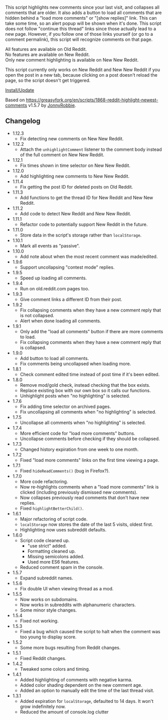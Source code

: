 This script highlights new comments since your last visit, and collapses all comments that are older.
It also adds a button to load all comments that are hidden behind a "load more comments" or "[show replies]"
link. This can take some time, so an alert popup will be shown when it's done. This script does not
follow "continue this thread" links since those actually lead to a new page. However, if you follow
one of those links yourself (or go to a comment permalink), this script will recognize comments on
that page.

All features are available on Old Reddit.  
No features are available on New Reddit.  
Only new comment highlighting is available on New New Reddit.

This script currently only works on New Reddit and New New Reddit if you open the post in a new tab,
because clicking on a post doesn't reload the page, so the script doesn't get triggered.

[Install/Update](https://raw.githubusercontent.com/Yay295/Reddit-Highlight-Newest-Comments/refs/heads/main/Reddit%20Highlight%20Newest%20Comments.user.js)

Based on https://greasyfork.org/en/scripts/1868-reddit-highlight-newest-comments v1.5.7 by [JonnyRobbie](https://github.com/jonnyrobbie).

## Changelog
- 1.12.3
  - Fix detecting new comments on New New Reddit.
- 1.12.2
  - Attach the `unhighlightComment` listener to the comment body instead of the full comment on New New Reddit.
- 1.12.1
  - Fix times shown in time selector on New New Reddit.
- 1.12.0
  - Add highlighting new comments to New New Reddit.
- 1.11.4
  - Fix getting the post ID for deleted posts on Old Reddit.
- 1.11.3
  - Add functions to get the thread ID for New Reddit and New New Reddit.
- 1.11.2
  - Add code to detect New Reddit and New New Reddit.
- 1.11.1
  - Refactor code to potentially support New Reddit in the future.
- 1.11.0
  - Store data in the script's storage rather than `localStorage`.
- 1.10.1
  - Mark all events as "passive".
- 1.10.0
  - Add note about when the most recent comment was made/edited.
- 1.9.6
  - Support uncollapsing "contest mode" replies.
- 1.9.5
  - Speed up loading all comments.
- 1.9.4
  - Run on old.reddit.com pages too.
- 1.9.3
  - Give comment links a different ID from their post.
- 1.9.2
  - Fix collapsing comments when they have a new comment reply that is not collapsed.
  - Alert when done loading all comments.
- 1.9.1
  - Only add the "load all comments" button if there are more comments to load.
  - Fix collapsing comments when they have a new comment reply that is collapsed.
- 1.9.0
  - Add button to load all comments.
  - Fix comments being uncollapsed when loading more.
- 1.8.1
  - Check comment edited time instead of post time if it's been edited.
- 1.8.0
  - Remove mod/gold check, instead checking that the box exists.
  - Replace existing box with our own box so it calls our functions.
  - Unhighlight posts when "no highlighting" is selected.
- 1.7.6
  - Fix adding time selector on archived pages.
  - Fix uncollapsing all comments when "no highlighting" is selected.
- 1.7.5
  - Uncollapse all comments when "no highlighting" is selected.
- 1.7.4
  - More efficient code for "load more comments" buttons.
  - Uncollapse comments before checking if they should be collapsed.
- 1.7.3
  - Changed history expiration from one week to one month.
- 1.7.2
  - Fixed "load more comments" links on the first time viewing a page.
- 1.7.1
  - Fixed `hideReadComments()` (bug in Firefox?).
- 1.7.0
  - More code refactoring.
  - Now re-highlights comments when a "load more comments" link is clicked (including previously dismissed new comments).
  - Now collapses previously read comments that don't have new replies.
  - Fixed `highlightBetterChild()`.
- 1.6.1
  - Major refactoring of script code.
  - `localStorage` now stores the date of the last 5 visits, oldest first.
  - Highlighting now uses subreddit defaults.
- 1.6.0
  - Script code cleaned up.
    - "use strict" added.
    - Formatting cleaned up.
    - Missing semicolons added.
    - Used more ES6 features.
  - Reduced comment spam in the console.
- 1.5.7
  - Expand subreddit names.
- 1.5.6
  - Fix double UI when viewing thread as a mod.
- 1.5.5
  - Now works on subdomains.
  - Now works in subreddits with alphanumeric characters.
  - Some minor style changes.
- 1.5.4
  - Fixed not working.
- 1.5.3
  - Fixed a bug which caused the script to halt when the comment was too young to display score.
- 1.5.2
  - Some more bugs resulting from Reddit changes.
- 1.5.1
  - Fixed Reddit changes.
- 1.4.2
  - Tweaked some colors and timing.
- 1.4.1
  - Added highlighting of comments with negative karma.
  - Added color shading dependent on the new comment age.
  - Added an option to manually edit the time of the last thread visit.
- 1.3.1
  - Added expiration for `localStorage`, defaulted to 14 days. It won't grow indefinitely now.
  - Reduced the amount of console.log clutter
